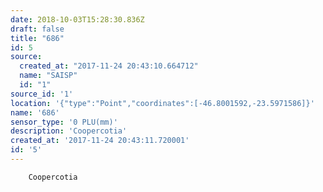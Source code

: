 ```yaml
---
date: 2018-10-03T15:28:30.836Z
draft: false
title: "686"
id: 5
source:
  created_at: "2017-11-24 20:43:10.664712"
  name: "SAISP"
  id: "1"
source_id: '1'
location: '{"type":"Point","coordinates":[-46.8001592,-23.5971586]}'
name: '686'
sensor_type: '0 PLU(mm)'
description: 'Coopercotia'
created_at: '2017-11-24 20:43:11.720001'
id: '5'
---
```

		Coopercotia